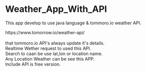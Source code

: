 # Weather_App_With_API
This app develop to use java language & tommoro.io weather API.
<link>https://www.tomorrow.io/weather-api/<br><br>
that tommoro.io API's always update it's details.<br>
Realtime Wether request to used this API.<br>
Search to caan be use lat,lon or location name.<br>
Any Location Weather can be see this APP.<br>
Include API is free version.<br>
